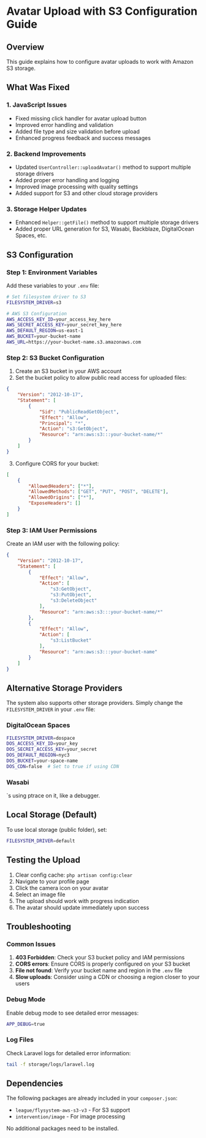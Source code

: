 # Avatar Upload with S3 Configuration Guide

## Overview
This guide explains how to configure avatar uploads to work with Amazon S3 storage.

## What Was Fixed

### 1. JavaScript Issues
- Fixed missing click handler for avatar upload button
- Improved error handling and validation
- Added file type and size validation before upload
- Enhanced progress feedback and success messages

### 2. Backend Improvements
- Updated `UserController::uploadAvatar()` method to support multiple storage drivers
- Added proper error handling and logging
- Improved image processing with quality settings
- Added support for S3 and other cloud storage providers

### 3. Storage Helper Updates
- Enhanced `Helper::getFile()` method to support multiple storage drivers
- Added proper URL generation for S3, Wasabi, Backblaze, DigitalOcean Spaces, etc.

## S3 Configuration

### Step 1: Environment Variables
Add these variables to your `.env` file:

```bash
# Set filesystem driver to S3
FILESYSTEM_DRIVER=s3

# AWS S3 Configuration
AWS_ACCESS_KEY_ID=your_access_key_here
AWS_SECRET_ACCESS_KEY=your_secret_key_here
AWS_DEFAULT_REGION=us-east-1
AWS_BUCKET=your-bucket-name
AWS_URL=https://your-bucket-name.s3.amazonaws.com
```

### Step 2: S3 Bucket Configuration
1. Create an S3 bucket in your AWS account
2. Set the bucket policy to allow public read access for uploaded files:

```json
{
    "Version": "2012-10-17",
    "Statement": [
        {
            "Sid": "PublicReadGetObject",
            "Effect": "Allow",
            "Principal": "*",
            "Action": "s3:GetObject",
            "Resource": "arn:aws:s3:::your-bucket-name/*"
        }
    ]
}
```

3. Configure CORS for your bucket:

```json
[
    {
        "AllowedHeaders": ["*"],
        "AllowedMethods": ["GET", "PUT", "POST", "DELETE"],
        "AllowedOrigins": ["*"],
        "ExposeHeaders": []
    }
]
```

### Step 3: IAM User Permissions
Create an IAM user with the following policy:

```json
{
    "Version": "2012-10-17",
    "Statement": [
        {
            "Effect": "Allow",
            "Action": [
                "s3:GetObject",
                "s3:PutObject",
                "s3:DeleteObject"
            ],
            "Resource": "arn:aws:s3:::your-bucket-name/*"
        },
        {
            "Effect": "Allow",
            "Action": [
                "s3:ListBucket"
            ],
            "Resource": "arn:aws:s3:::your-bucket-name"
        }
    ]
}
```

## Alternative Storage Providers

The system also supports other storage providers. Simply change the `FILESYSTEM_DRIVER` in your `.env` file:

### DigitalOcean Spaces
```bash
FILESYSTEM_DRIVER=dospace
DOS_ACCESS_KEY_ID=your_key
DOS_SECRET_ACCESS_KEY=your_secret
DOS_DEFAULT_REGION=nyc3
DOS_BUCKET=your-space-name
DOS_CDN=false  # Set to true if using CDN
```

### Wasabi
`s using ptrace on it, like a debugger.  

## Local Storage (Default)
To use local storage (public folder), set:
```bash
FILESYSTEM_DRIVER=default
```

## Testing the Upload

1. Clear config cache: `php artisan config:clear`
2. Navigate to your profile page
3. Click the camera icon on your avatar
4. Select an image file
5. The upload should work with progress indication
6. The avatar should update immediately upon success

## Troubleshooting

### Common Issues

1. **403 Forbidden**: Check your S3 bucket policy and IAM permissions
2. **CORS errors**: Ensure CORS is properly configured on your S3 bucket
3. **File not found**: Verify your bucket name and region in the `.env` file
4. **Slow uploads**: Consider using a CDN or choosing a region closer to your users

### Debug Mode
Enable debug mode to see detailed error messages:
```bash
APP_DEBUG=true
```

### Log Files
Check Laravel logs for detailed error information:
```bash
tail -f storage/logs/laravel.log
```

## Dependencies
The following packages are already included in your `composer.json`:
- `league/flysystem-aws-s3-v3` - For S3 support
- `intervention/image` - For image processing

No additional packages need to be installed.
